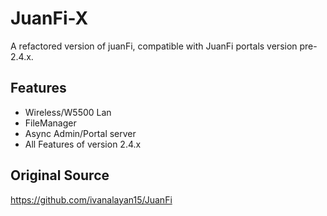 # JuanFi-X
A refactored version of juanFi, compatible with JuanFi portals version pre-2.4.x.

## Features
- Wireless/W5500 Lan
- FileManager
- Async Admin/Portal server
- All Features of version 2.4.x

## Original Source
https://github.com/ivanalayan15/JuanFi
